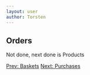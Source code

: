 ```yaml
---
layout: user
author: Torsten
---
```


## Orders

Not done, next done is Products

[Prev: Baskets](02_baskets.html)    [Next: Purchases](04_purchases.html)


